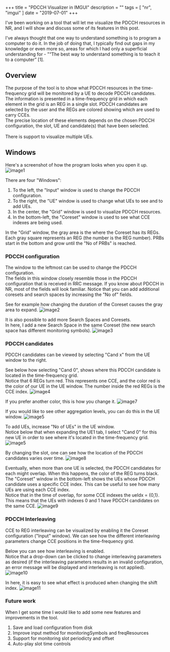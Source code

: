 +++
title = "PDCCH Visualizer in IMGUI"
description = ""
tags = [
    "nr", "imgui"
]
date = "2019-07-01"
+++

I've been working on a tool that will let me visualize the PDCCH resources in NR, and I will show and discuss some of its features in this post. <br>

I've always thought that one way to understand something is to program a computer to do it. In the job of doing that, I typically find out gaps in my knowledge or even more so, areas for which I had only a superficial understanding for - "“The best way to understand something is to teach it to a computer” [1].

## Overview
The purpose of the tool is to show what PDCCH resources in the time-frequency grid will be monitored by a UE to decode PDCCH candidates. <br>
The information is presented in a time-frequency grid in which each element in the grid is an REG in a single slot. PDCCH candidates are selected by the user and the REGs are colored showing which are used to carry CCEs.<br>
The precise location of these elements depends on the chosen PDCCH configuration, the slot, UE and candidate(s) that have been selected.<br><br>
There is support to visualize multiple UEs.
<br>

## Windows
Here's a screenshot of how the program looks when you open it up.
![image1](/images/pdcchvis1.png)<br>

There are four "Windows":

1. To the left, the "Input" window is used to change the PDCCH configuration.
2. To the right, the "UE" window is used to change what UEs to see and to add UEs.
3. In the center, the "Grid" window is used to visualize PDCCH resources.
4. In the bottom-left, the "Coreset" window is used to see what CCE indexes are being used.

In the "Grid" window, the gray area is the where the Coreset has its REGs. Each gray square represents an REG (the number is the REG number). PRBs start in the bottom and grow until the "No of PRBs" is reached.

### PDCCH configuration
The window to the leftmost can be used to change the PDCCH configuration.<br>
The fields in this window closely resemble those in the PDCCH configuration that is received in RRC message. If you know about PDCCH in NR, most of the fields will look familiar. Notice that you can add additional coresets and search spaces by increasing the "No of" fields.<br>

See for example how changing the duration of the Coreset causes the gray area to expand.
![image2](/images/pdcchvis2.gif)<br>

It is also possible to add more Search Spaces and Coresets.<br>
In here, I add a new Search Space in the same Coreset (the new search space has different monitoring symbols).
![image3](/images/pdcchvis3.gif)<br>

### PDCCH candidates
PDCCH candidates can be viewed by selecting "Cand x" from the UE window to the right.<br>

See below how selecting "Cand 0", shows where this PDCCH candidate is located in the time-frequency grid.<br>
Notice that 6 REGs turn red. This represents one CCE, and the color red is the color of our UE in the UE window.
The number inside the red REGs is the CCE index.
![image4](/images/pdcchvis4.gif)<br>

If you prefer another color, this is how you change it.
![image7](/images/pdcchvis7.gif)<br>

If you would like to see other aggregation levels, you can do this in the UE window.
![image5](/images/pdcchvis5.gif)<br>

To add UEs, increase "No of UEs" in the UE window.<br>
Notice below that when expanding the UE1 tab, I select "Cand 0" for this new UE in order to see where it's located in the time-frequency grid.
![image5](/images/pdcchvis6.gif)<br>

By changing the slot, one can see how the location of the PDCCH candidates varies over time.
![image8](/images/pdcchvis8.gif)<br>

Eventually, when more than one UE is selected, the PDCCH candidates for each might overlap. When this happens, the color of the REG turns black.<br>
The "Coreset" window in the bottom-left shows the UEs whose PDCCH candidate uses a specific CCE index. This can be useful to see how many UEs are using each CCE index. <br>
Notice that in the time of overlap, for some CCE indexes the ueIdx = {0,1}. This means that the UEs with indexes 0 and 1 have PDCCH candidates on the same CCE.
![image9](/images/pdcchvis9.gif)<br>

### PDCCH Interleaving
CCE to REG interleaving can be visualized by enabling it the Coreset configuration ("Input" window). We can see how the different interleaving parameters change CCE positions in the time-frequency grid.

Below you can see how interleaving is enabled.<br>
Notice that a drop-down can be clicked to change interleaving parameters as desired (if the interleaving parameters results in an invalid configuration, an error message will be displayed and interleaving is not applied).
![image10](/images/pdcchvis10.gif)<br>

In here, it is easy to see what effect is produced when changing the shift index.
![image11](/images/pdcchvis11.gif)<br>


### Future work
When I get some time I would like to add some new features and improvements in the tool.

1. Save and load configuration from disk
2. Improve input method for monitoringSymbols and freqResources
3. Support for monitoring slot periodicty and offset
4. Auto-play slot time controls
